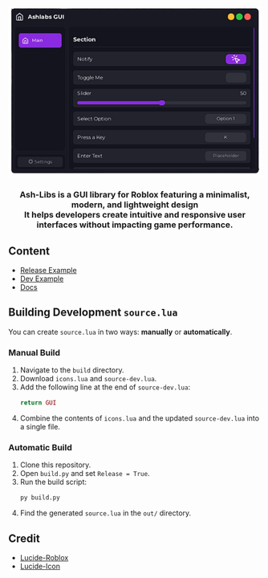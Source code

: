 <p align="center">
    <img src="./assets/image.png" alt="Ash-Libs Logo" />
</p>

<h3 align="center">
    Ash-Libs is a GUI library for Roblox featuring a minimalist, modern, and lightweight design<br> It helps developers create intuitive and responsive user interfaces without impacting game performance.
</h3>

## Content
- [Release Example](./example.lua)
- [Dev Example](./build/test.lua)
- [Docs](./docs/README.md)

## Building Development `source.lua`
You can create `source.lua` in two ways: **manually** or **automatically**.

### Manual Build
1. Navigate to the `build` directory.
2. Download `icons.lua` and `source-dev.lua`.
3. Add the following line at the end of `source-dev.lua`:
    ```lua
    return GUI
    ```
4. Combine the contents of `icons.lua` and the updated `source-dev.lua` into a single file.

### Automatic Build
1. Clone this repository.
2. Open `build.py` and set `Release = True`.
3. Run the build script:
    ```bash
    py build.py
    ```
4. Find the generated `source.lua` in the `out/` directory.

## Credit
- [Lucide-Roblox](https://github.com/latte-soft/lucide-roblox)
- [Lucide-Icon](https://lucide.dev)